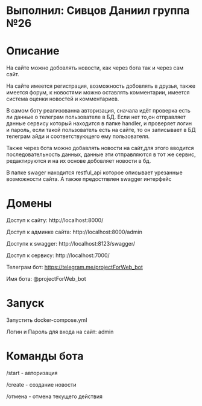 # Выполнил: Сивцов Даниил группа №26
# Описание 
На сайте можно добовлять новости, как через бота так и через сам сайт. 

На сайте имеется регистрация, возможность добовлять в друзья, также имеется форум, к новостями можно оставлять комментарии, имеется система оценки новостей и комментариев. 

В самом боту реализованна авторизация, сначала идёт проверка есть ли данные о телеграм пользователе в БД. Если нет то,он отправляет данные сервису который находится в папке handler, и проверяет логин и пароль, если такой пользователь есть на сайте, то он записывает в БД телеграм айди и соответствующего ему пользователя.

Также через бота можно добавлять новости на сайт,для этого вводится последовательность данных, данные эти отправляются в тот же сервис, редактируются и на их основе добовляет новости в бд. 

В папке swager находится  restful_api которое описывает урезанные возможности сайта. А также предостпвлен swagger интерфейс
# Домены
Доступ к сайту: http://localhost:8000/

Доступ к админке сайта: http://localhost:8000/admin

Доступк к swagger: http://localhost:8123/swagger/

Доступ к сервису: http://localhost:7000/

Телеграм бот: https://telegram.me/projectForWeb_bot

Имя бота: @projectForWeb_bot

# Запуск 
Запустить docker-compose.yml

Логин и Пароль для входа на сайт: admin

# Команды бота
/start - авторизация 

/create - создание новости

/отмена - отмена текущего действия
